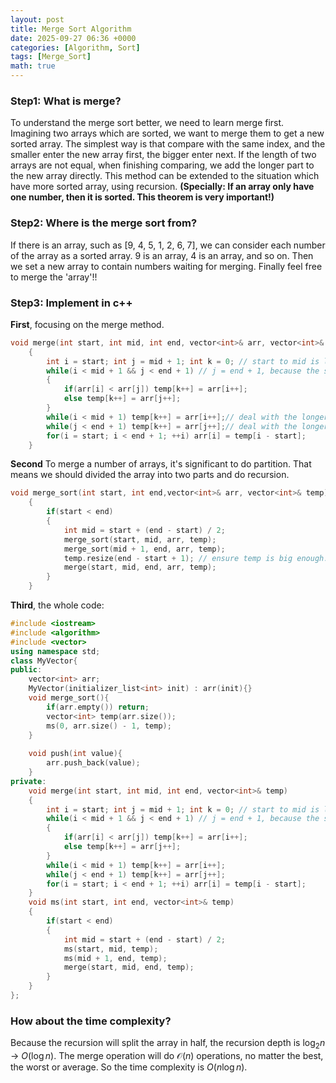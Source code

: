 ```yaml
---
layout: post
title: Merge Sort Algorithm
date: 2025-09-27 06:36 +0000
categories: [Algorithm, Sort]
tags: [Merge_Sort]
math: true
---
```

### **Step1: What is merge?**

To understand the merge sort better, we need to learn merge first. Imagining two arrays which are sorted, we want to merge them to get a new sorted array. The simplest way is that compare with the same index, and the smaller enter the new array first, the bigger enter next. If the length of two arrays are not equal, when finishing comparing, we add the longer part to the new array directly. This method can be extended to the situation which have more sorted array, using recursion. **(Specially: If an array only have one number, then it is sorted. This theorem is very important!)**

### **Step2: Where is the merge sort from?**

If there is an array, such as [9, 4, 5, 1, 2, 6, 7], we can consider each number of the array as a sorted array. 9 is an array, 4 is an array, and so on. Then we set a new array to contain numbers waiting for merging. Finally feel free to merge the 'array'!!

### **Step3: Implement in c++**

**First**, focusing on the merge method.

``` c++
void merge(int start, int mid, int end, vector<int>& arr, vector<int>& temp)
    {
        int i = start; int j = mid + 1; int k = 0; // start to mid is left, mid to end is right
        while(i < mid + 1 && j < end + 1) // j = end + 1, because the size of an array minus one is the end of the array.
        {
            if(arr[i] < arr[j]) temp[k++] = arr[i++];
            else temp[k++] = arr[j++];
        }
        while(i < mid + 1) temp[k++] = arr[i++];// deal with the longer
        while(j < end + 1) temp[k++] = arr[j++];// deal with the longer
        for(i = start; i < end + 1; ++i) arr[i] = temp[i - start];
    }
```

**Second** To merge a number of arrays, it's significant to do partition. That means we should divided the array into two parts and do recursion.

```c++
void merge_sort(int start, int end,vector<int>& arr, vector<int>& temp)
    {
        if(start < end)
        {
            int mid = start + (end - start) / 2;
            merge_sort(start, mid, arr, temp);
            merge_sort(mid + 1, end, arr, temp);
            temp.resize(end - start + 1); // ensure temp is big enough.
            merge(start, mid, end, arr, temp);
        }
    } 
```

**Third**, the whole code:

```c++
#include <iostream>
#include <algorithm>
#include <vector>
using namespace std;
class MyVector{
public:
    vector<int> arr;
    MyVector(initializer_list<int> init) : arr(init){}
    void merge_sort(){
        if(arr.empty()) return;
        vector<int> temp(arr.size());
        ms(0, arr.size() - 1, temp);
    }
    
    void push(int value){
        arr.push_back(value);
    }
private:   
    void merge(int start, int mid, int end, vector<int>& temp)
    {
        int i = start; int j = mid + 1; int k = 0; // start to mid is left, mid to end is right
        while(i < mid + 1 && j < end + 1) // j = end + 1, because the size of an array minus one is the end of the array.
        {
            if(arr[i] < arr[j]) temp[k++] = arr[i++];
            else temp[k++] = arr[j++];
        }
        while(i < mid + 1) temp[k++] = arr[i++];
        while(j < end + 1) temp[k++] = arr[j++];
        for(i = start; i < end + 1; ++i) arr[i] = temp[i - start];
    }
    void ms(int start, int end, vector<int>& temp)
    {
        if(start < end)
        {
            int mid = start + (end - start) / 2;
            ms(start, mid, temp);
            ms(mid + 1, end, temp);
            merge(start, mid, end, temp);
        }
    } 
};

```

### How about the time complexity?

Because the recursion will split the array in half, the recursion depth is $\log_2 n$ -> $O(\log n)$. The merge operation will do $\mathcal{O}(n)$ operations, no matter the best, the worst or average. So the time complexity is $O(n \log n)$.
